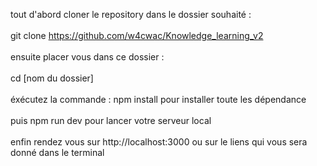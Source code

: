 tout d'abord cloner le repository dans le dossier souhaité : <br>
<br>
git clone https://github.com/w4cwac/Knowledge_learning_v2 <br>
<br>
ensuite placer vous dans ce dossier : <br>
<br>
cd [nom du dossier]<br>
<br>
éxécutez la commande : npm install pour installer toute les dépendance<br>
<br>
puis npm run dev pour lancer votre serveur local<br>
<br>
enfin rendez vous sur http://localhost:3000 ou sur le liens qui vous sera donné dans le terminal<br>



 
 
